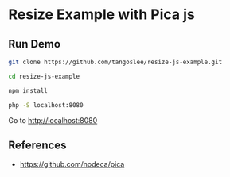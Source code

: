 # Resize Example with Pica js

## Run Demo

```bash
git clone https://github.com/tangoslee/resize-js-example.git

cd resize-js-example

npm install

php -S localhost:8080
```

Go to <http://localhost:8080>

## References

- <https://github.com/nodeca/pica>

